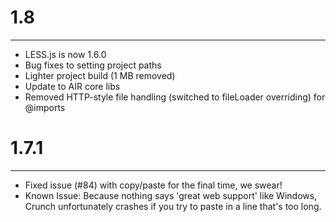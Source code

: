 # 1.8
---
- LESS.js is now 1.6.0
- Bug fixes to setting project paths
- Lighter project build (1 MB removed)
- Update to AIR core libs
- Removed HTTP-style file handling (switched to fileLoader overriding) for @imports

# 1.7.1
---
- Fixed issue (#84) with copy/paste for the final time, we swear!
- Known Issue: Because nothing says &apos;great web support&apos; like Windows, Crunch unfortunately crashes if you try to paste in a line that's too long.
